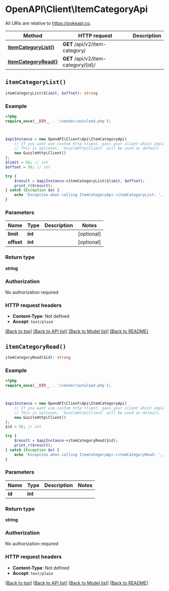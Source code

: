 # OpenAPI\Client\ItemCategoryApi

All URIs are relative to https://pokeapi.co.

Method | HTTP request | Description
------------- | ------------- | -------------
[**itemCategoryList()**](ItemCategoryApi.md#itemCategoryList) | **GET** /api/v2/item-category/ | 
[**itemCategoryRead()**](ItemCategoryApi.md#itemCategoryRead) | **GET** /api/v2/item-category/{id}/ | 


## `itemCategoryList()`

```php
itemCategoryList($limit, $offset): string
```



### Example

```php
<?php
require_once(__DIR__ . '/vendor/autoload.php');



$apiInstance = new OpenAPI\Client\Api\ItemCategoryApi(
    // If you want use custom http client, pass your client which implements `GuzzleHttp\ClientInterface`.
    // This is optional, `GuzzleHttp\Client` will be used as default.
    new GuzzleHttp\Client()
);
$limit = 56; // int
$offset = 56; // int

try {
    $result = $apiInstance->itemCategoryList($limit, $offset);
    print_r($result);
} catch (Exception $e) {
    echo 'Exception when calling ItemCategoryApi->itemCategoryList: ', $e->getMessage(), PHP_EOL;
}
```

### Parameters

Name | Type | Description  | Notes
------------- | ------------- | ------------- | -------------
 **limit** | **int**|  | [optional]
 **offset** | **int**|  | [optional]

### Return type

**string**

### Authorization

No authorization required

### HTTP request headers

- **Content-Type**: Not defined
- **Accept**: `text/plain`

[[Back to top]](#) [[Back to API list]](../../README.md#endpoints)
[[Back to Model list]](../../README.md#models)
[[Back to README]](../../README.md)

## `itemCategoryRead()`

```php
itemCategoryRead($id): string
```



### Example

```php
<?php
require_once(__DIR__ . '/vendor/autoload.php');



$apiInstance = new OpenAPI\Client\Api\ItemCategoryApi(
    // If you want use custom http client, pass your client which implements `GuzzleHttp\ClientInterface`.
    // This is optional, `GuzzleHttp\Client` will be used as default.
    new GuzzleHttp\Client()
);
$id = 56; // int

try {
    $result = $apiInstance->itemCategoryRead($id);
    print_r($result);
} catch (Exception $e) {
    echo 'Exception when calling ItemCategoryApi->itemCategoryRead: ', $e->getMessage(), PHP_EOL;
}
```

### Parameters

Name | Type | Description  | Notes
------------- | ------------- | ------------- | -------------
 **id** | **int**|  |

### Return type

**string**

### Authorization

No authorization required

### HTTP request headers

- **Content-Type**: Not defined
- **Accept**: `text/plain`

[[Back to top]](#) [[Back to API list]](../../README.md#endpoints)
[[Back to Model list]](../../README.md#models)
[[Back to README]](../../README.md)
